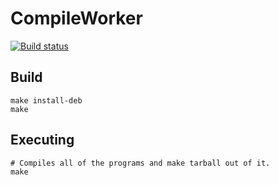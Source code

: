 # CompileWorker
[![Build status](https://ci.appveyor.com/api/projects/status/l626r5teoldahglq?svg=true)](https://ci.appveyor.com/project/JellyCZYT/compileworker)
## Build
    make install-deb
    make
## Executing
    # Compiles all of the programs and make tarball out of it.
    make
